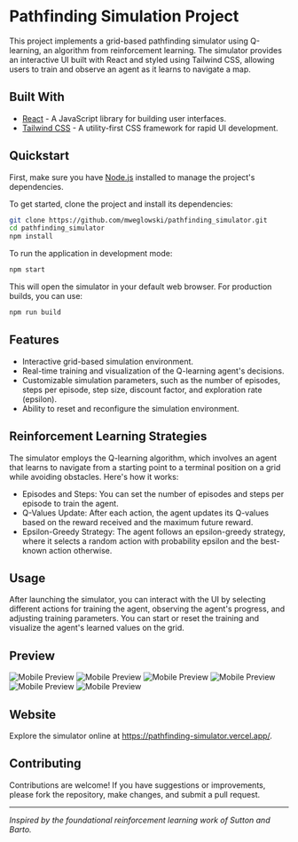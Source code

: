# Pathfinding Simulation Project

This project implements a grid-based pathfinding simulator using Q-learning, an algorithm from reinforcement learning. The simulator provides an interactive UI built with React and styled using Tailwind CSS, allowing users to train and observe an agent as it learns to navigate a map.

## Built With

- [React](https://reactjs.org/) - A JavaScript library for building user interfaces.
- [Tailwind CSS](https://tailwindcss.com/) - A utility-first CSS framework for rapid UI development.

## Quickstart

First, make sure you have [Node.js](https://nodejs.org/) installed to manage the project's dependencies.

To get started, clone the project and install its dependencies:

```sh
git clone https://github.com/mweglowski/pathfinding_simulator.git
cd pathfinding_simulator
npm install
```

To run the application in development mode:

```sh
npm start
```

This will open the simulator in your default web browser. For production builds, you can use:

```sh
npm run build
```

## Features
- Interactive grid-based simulation environment.
- Real-time training and visualization of the Q-learning agent's decisions.
- Customizable simulation parameters, such as the number of episodes, steps per episode, step size, discount factor, and exploration rate (epsilon).
- Ability to reset and reconfigure the simulation environment.

## Reinforcement Learning Strategies
The simulator employs the Q-learning algorithm, which involves an agent that learns to navigate from a starting point to a terminal position on a grid while avoiding obstacles. Here's how it works:

- Episodes and Steps: You can set the number of episodes and steps per episode to train the agent.
- Q-Values Update: After each action, the agent updates its Q-values based on the reward received and the maximum future reward.
- Epsilon-Greedy Strategy: The agent follows an epsilon-greedy strategy, where it selects a random action with probability epsilon and the best-known action otherwise.

## Usage
After launching the simulator, you can interact with the UI by selecting different actions for training the agent, observing the agent's progress, and adjusting training parameters. You can start or reset the training and visualize the agent's learned values on the grid.

## Preview

![Mobile Preview](https://i.imgur.com/U1x4pzh.png)
![Mobile Preview](https://i.imgur.com/Gk7N3An.png)
![Mobile Preview](https://i.imgur.com/HGxkta9.png)
![Mobile Preview](https://i.imgur.com/B9lSGRi.png)
![Mobile Preview](https://i.imgur.com/e4Z7LTu.png)
![Mobile Preview](https://i.imgur.com/lygRAS2.png)

## Website
Explore the simulator online at https://pathfinding-simulator.vercel.app/.

## Contributing
Contributions are welcome! If you have suggestions or improvements, please fork the repository, make changes, and submit a pull request.

---

*Inspired by the foundational reinforcement learning work of Sutton and Barto.*

